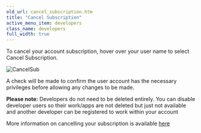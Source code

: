 ```yaml
---
old_url: cancel_subscription.htm
title: "Cancel Subscription"
active_menu_item: developers
class_name: developers
full_width: true
---
```



To cancel your account subscription, hover over your user name to select Cancel Subscription.

![CancelSub](/img/docs/cancelsub.png)

A check will be made to confirm the user account has the necessary privileges before allowing any changes to be made.

**Please note:** Developers do not need to be deleted entirely. You can disable developer users so their work/apps are not deleted but just not available and another developer can be registered to work within your account

More information on cancelling your subscription is available [here](/legal/faqs)

